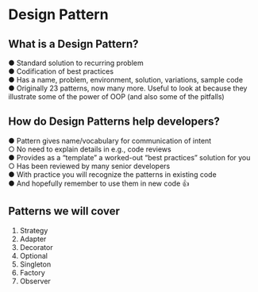 # Design Pattern

## What is a Design Pattern?
● Standard solution to recurring problem \
● Codification of best practices \
● Has a name, problem, environment, solution, variations, sample code \
● Originally 23 patterns, now many more. Useful to look at because they \
illustrate some of the power of OOP (and also some of the pitfalls)

## How do Design Patterns help developers?
● Pattern gives name/vocabulary for communication of intent \
    ○ No need to explain details in e.g., code reviews \
● Provides as a “template” a worked-out “best practices” solution for you  \
    ○ Has been reviewed by many senior developers \
● With practice you will recognize the patterns in existing code \
● And hopefully remember to use them in new code 👍

## Patterns we will cover
1. Strategy 
2. Adapter 
3. Decorator 
4. Optional 
5. Singleton 
6. Factory 
7. Observer